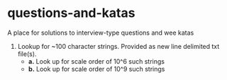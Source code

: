 # questions-and-katas
A place for solutions to interview-type questions and wee katas

1. Lookup for ~100 character strings. Provided as new line delimited txt file(s).
    + **a.** Look up for scale order of 10^6 such strings
    + **b.** Look up for scale order of 10^9 such strings
